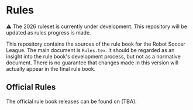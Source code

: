 # Rules

⚠️ The 2026 ruleset is currently under development. This repository will be updated as rules progress is made.

This repository contains the sources of the rule book for the Robot Soccer League.
The main document is `Rules.tex`.
It should be regarded as an insight into the rule book's development process, but not as a normative document.
There is no guarantee that changes made in this version will actually appear in the final rule book.

## Official Rules
The official rule book releases can be found on (TBA).


